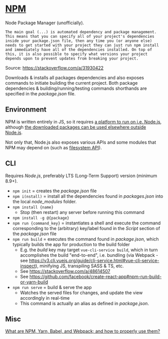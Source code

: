 # [NPM](https://www.npmjs.com)

Node Package Manager (unofficially).

    The main goal (...) is automated dependency and package management. This means that you can specify all of your project's dependencies inside your package.json file, then any time you (or anyone else) needs to get started with your project they can just run npm install and immediately have all of the dependencies installed. On top of this, it is also possible to specify what versions your project depends upon to prevent updates from breaking your project.

Source: <https://stackoverflow.com/a/31930422>

Downloads & installs all packages dependencies and also exposes commands to initiate building the current project.
Both package dependencies & building/running/testing commands shorthands are specified in the _package.json_ file.

## Environment

NPM is written entirely in JS, so it requires [a platform to run on i.e. Node.js](https://github.com/npm/npm/issues/12230#issuecomment-206332690), although [the downloaded packages can be used elsewhere outside Node.js](https://www.reddit.com/r/javascript/comments/98ceyi/using_npm_without_nodejs/e4evyay/).

Not only that, Node.js also exposes various APIs and some modules that NPM may depend on (such as [filesystem API](https://stackoverflow.com/a/40087116)).

## CLI

Requires _Node.js_, preferably LTS (Long-Term Support) version (minimum 8.9+).

* `npm init` = creates the _package.json_ file
* `npm i(nstall)` = install all the dependencies found in _packages.json_ into the local _node\_modules_ folder.
* `npm install {name}`
  * Stop (then restart) any server before running this command
* `npm install -g @{package}`
* `npm run {command_key}` = instantiates a shell and execute the command corresponding to the (arbitrary) key/label found in the _Script_ section of the _package.json_ file
* `npm run build` = executes the command found in _package.json_, which typically builds the app for production to the build folder
  * E.g. the _build_ key may target `vue-cli-service build`, which in turn accomplishes the build "end-to-end", i.e. bundling (via Webpack - see <https://v3.cli.vuejs.org/guide/cli-service.html#vue-cli-service-inspect>), minifying JS, transpiling SASS & TS, etc.
  * See <https://stackoverflow.com/a/48614507>
  * See <https://github.com/facebook/create-react-app#npm-run-build-or-yarn-build>
* `npm run serve` = build & serve the app
  * Watches the served files for changes, and update the view accordingly in real-time
  * This command is actually an alias as defined in _package.json_.

## Misc

[What are NPM, Yarn, Babel, and Webpack; and how to properly use them?](https://medium.com/front-end-weekly/what-are-npm-yarn-babel-and-webpack-and-how-to-properly-use-them-d835a758f987)
